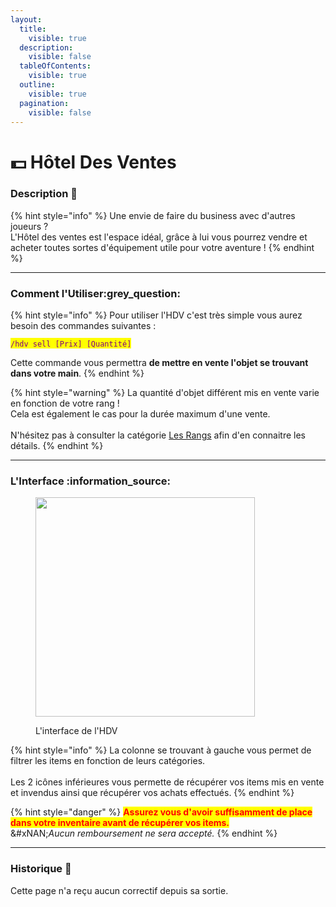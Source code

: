 ```yaml
---
layout:
  title:
    visible: true
  description:
    visible: false
  tableOfContents:
    visible: true
  outline:
    visible: true
  pagination:
    visible: false
---
```


# 💵 Hôtel Des Ventes

### Description 📃

{% hint style="info" %}
Une envie de faire du business avec d'autres joueurs ? \
L'Hôtel des ventes est l'espace idéal, grâce à lui vous pourrez vendre et acheter toutes sortes d'équipement utile pour votre aventure !
{% endhint %}

***

### Comment l'Utiliser:grey\_question:

{% hint style="info" %}
Pour utiliser l'HDV c'est très simple vous aurez besoin des commandes suivantes :&#x20;

<mark style="color:purple;">`/hdv sell [Prix] [Quantité]`</mark>

Cette commande vous permettra **de mettre en vente l'objet se trouvant dans votre main**.
{% endhint %}

{% hint style="warning" %}
La quantité d'objet différent mis en vente varie en fonction de votre rang !\
Cela est également le cas pour la durée maximum d'une vente.\
\
N'hésitez pas à consulter la catégorie [Les Rangs](../pokedonjon/les-rangs.md) afin d'en connaitre les détails.
{% endhint %}

***

### L'Interface :information\_source:

<figure><img src="../.gitbook/assets/Capture d&#x27;écran 2024-07-05 123804.png" alt="" width="351"><figcaption><p> L'interface de l'HDV</p></figcaption></figure>

{% hint style="info" %}
La colonne se trouvant à gauche vous permet de filtrer les items en fonction de leurs catégories.\
\
Les 2 icônes inférieures vous permette de récupérer vos items mis en vente et invendus ainsi que récupérer vos achats effectués.
{% endhint %}

{% hint style="danger" %}
<mark style="color:red;">**Assurez vous d'avoir suffisamment de place dans votre inventaire avant de récupérer vos items.**</mark> \
&#xNAN;_&#x41;ucun remboursement ne sera accepté._
{% endhint %}

***

### Historique 📖&#x20;

Cette page n'a reçu aucun correctif depuis sa sortie.
